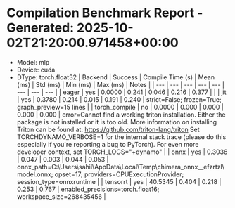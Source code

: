 # Compilation Benchmark Report - Generated: 2025-10-02T21:20:00.971458+00:00
- Model: mlp
- Device: cuda
- DType: torch.float32 | Backend | Success | Compile Time (s) | Mean (ms) | Std (ms) | Min (ms) | Max (ms) | Notes |
| --- | --- | --- | --- | --- | --- | --- | --- |
| eager | yes | 0.0000 | 0.241 | 0.046 | 0.216 | 0.377 | |
| jit | yes | 0.3780 | 0.214 | 0.015 | 0.191 | 0.240 | strict=False; frozen=True; graph_preview=15 lines |
| torch_compile | no | 0.0000 | 0.000 | 0.000 | 0.000 | 0.000 | error=Cannot find a working triton installation. Either the package is not installed or it is too old. More information on installing Triton can be found at: https://github.com/triton-lang/triton Set TORCHDYNAMO_VERBOSE=1 for the internal stack trace (please do this especially if you're reporting a bug to PyTorch). For even more developer context, set TORCH_LOGS="+dynamo" |
| onnx | yes | 0.3036 | 0.047 | 0.003 | 0.044 | 0.053 | onnx_path=C:\Users\sahil\AppData\Local\Temp\chimera_onnx__efzrtzl\model.onnx; opset=17; providers=CPUExecutionProvider; session_type=onnxruntime |
| tensorrt | yes | 40.5345 | 0.404 | 0.218 | 0.253 | 0.767 | enabled_precisions=torch.float16; workspace_size=268435456 |
